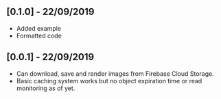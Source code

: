 ## [0.1.0] - 22/09/2019
* Added example
* Formatted code

## [0.0.1] - 22/09/2019

* Can download, save and render images from Firebase Cloud Storage.
* Basic caching system works but no object expiration time or read monitoring as of yet.
